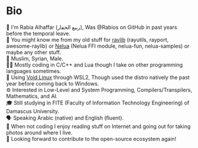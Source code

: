 # Bio

👋 I'm Rabia Alhaffar (ربيع الحفار), Was @Rabios on GitHub in past years before the temporal leave.<br>
🤔 You might know me from my old stuff for [raylib](https://github.com/raysan5/raylib) (rayutils, rayport, awesome-raylib) or [Nelua](https://nelua.io) (Nelua FFI module, nelua-fun, nelua-samples) or maybe any other stuff.<br>
🕌 Muslim, Syrian, Male.<br>
👨‍💻 Mostly coding in C/C++ and Lua though I take on other programming languages sometimes.<br>
🐧 Using [Void Linux](https://voidlinux.org) through WSL2, Though used the distro natively the past year before coming back to Windows.<br>
⚙ Interested in Low-Level and System Programming, Compilers/Transpilers, Mathematics, and AI.<br>
🎓 Still studying in FITE (Faculty of Information Technology Engineering) of Damascus University.<br>
🗣 Speaking Arabic (native) and English (fluent).<br>
🎈 When not coding I enjoy reading stuff on Internet and going out for taking photos around where I live.<br>
🤩 Looking forward to contribute to the open-source ecosystem again!<br>
